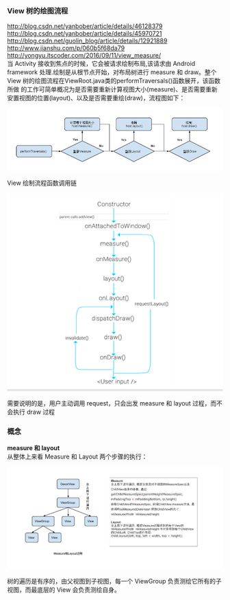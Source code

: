 ### View 树的绘图流程
http://blog.csdn.net/yanbober/article/details/46128379<br>
http://blog.csdn.net/yanbober/article/details/45970721<br>
http://blog.csdn.net/guolin_blog/article/details/12921889<br>
http://www.jianshu.com/p/060b5f68da79<br>
http://yongyu.itscoder.com/2016/09/11/view_measure/<br>
当 Activity 接收到焦点的时候，它会被请求绘制布局,该请求由 Android framework 处理.绘制是从根节点开始，对布局树进行 measure 和 draw。整个 View 树的绘图流程在ViewRoot.java类的performTraversals()函数展开，该函数所做 的工作可简单概况为是否需要重新计算视图大小(measure)、是否需要重新安置视图的位置(layout)、以及是否需要重绘(draw)，流程图如下：

![](img/view_mechanism_flow.png)

View 绘制流程函数调用链

![](img/view_draw_method_chain.png)

需要说明的是，用户主动调用 request，只会出发 measure 和 layout 过程，而不会执行 draw 过程


### 概念
**measure 和 layout**<br>
从整体上来看 Measure 和 Layout 两个步骤的执行： 

![](img/measure_layout.png)

树的遍历是有序的，由父视图到子视图，每一个 ViewGroup 负责测绘它所有的子视图，而最底层的 View 会负责测绘自身。








